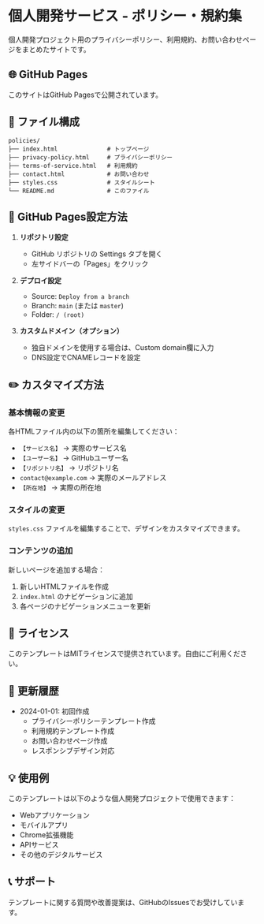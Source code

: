 # 個人開発サービス - ポリシー・規約集

個人開発プロジェクト用のプライバシーポリシー、利用規約、お問い合わせページをまとめたサイトです。

## 🌐 GitHub Pages

このサイトはGitHub Pagesで公開されています。

## 📁 ファイル構成

```
policies/
├── index.html              # トップページ
├── privacy-policy.html     # プライバシーポリシー
├── terms-of-service.html   # 利用規約
├── contact.html            # お問い合わせ
├── styles.css              # スタイルシート
└── README.md               # このファイル
```

## 🚀 GitHub Pages設定方法

1. **リポジトリ設定**
   - GitHub リポジトリの Settings タブを開く
   - 左サイドバーの「Pages」をクリック

2. **デプロイ設定**
   - Source: `Deploy from a branch`
   - Branch: `main` (または `master`)
   - Folder: `/ (root)`

3. **カスタムドメイン（オプション）**
   - 独自ドメインを使用する場合は、Custom domain欄に入力
   - DNS設定でCNAMEレコードを設定

## ✏️ カスタマイズ方法

### 基本情報の変更

各HTMLファイル内の以下の箇所を編集してください：

- `【サービス名】` → 実際のサービス名
- `【ユーザー名】` → GitHubユーザー名
- `【リポジトリ名】` → リポジトリ名
- `contact@example.com` → 実際のメールアドレス
- `【所在地】` → 実際の所在地

### スタイルの変更

`styles.css` ファイルを編集することで、デザインをカスタマイズできます。

### コンテンツの追加

新しいページを追加する場合：
1. 新しいHTMLファイルを作成
2. `index.html` のナビゲーションに追加
3. 各ページのナビゲーションメニューを更新

## 📝 ライセンス

このテンプレートはMITライセンスで提供されています。自由にご利用ください。

## 🔄 更新履歴

- 2024-01-01: 初回作成
  - プライバシーポリシーテンプレート作成
  - 利用規約テンプレート作成
  - お問い合わせページ作成
  - レスポンシブデザイン対応

## 💡 使用例

このテンプレートは以下のような個人開発プロジェクトで使用できます：

- Webアプリケーション
- モバイルアプリ
- Chrome拡張機能
- APIサービス
- その他のデジタルサービス

## 📞 サポート

テンプレートに関する質問や改善提案は、GitHubのIssuesでお受けしています。